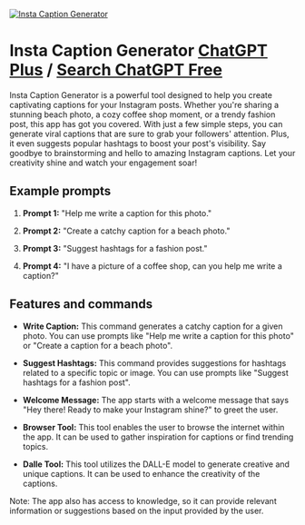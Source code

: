
[![Insta Caption Generator](https://files.oaiusercontent.com/file-LyqEQEg2zw8FwY8sW5Jkhnr7?se=2123-10-19T01%3A09%3A16Z&sp=r&sv=2021-08-06&sr=b&rscc=max-age%3D31536000%2C%20immutable&rscd=attachment%3B%20filename%3D2ea853ca-1c2b-431f-b75a-668c53fd4bf8.png&sig=lsnV0vVakySrD2QaJfhFZLRIpWDF8%2BqT81YBEFbgzSU%3D)](https://chat.openai.com/g/g-uR2ySwc55-insta-caption-generator)

# Insta Caption Generator [ChatGPT Plus](https://chat.openai.com/g/g-uR2ySwc55-insta-caption-generator) / [Search ChatGPT Free](https://gptcall.net/index.html#/?search=Insta%20Caption%20Generator)

Insta Caption Generator is a powerful tool designed to help you create captivating captions for your Instagram posts. Whether you're sharing a stunning beach photo, a cozy coffee shop moment, or a trendy fashion post, this app has got you covered. With just a few simple steps, you can generate viral captions that are sure to grab your followers' attention. Plus, it even suggests popular hashtags to boost your post's visibility. Say goodbye to brainstorming and hello to amazing Instagram captions. Let your creativity shine and watch your engagement soar!

## Example prompts

1. **Prompt 1:** "Help me write a caption for this photo."

2. **Prompt 2:** "Create a catchy caption for a beach photo."

3. **Prompt 3:** "Suggest hashtags for a fashion post."

4. **Prompt 4:** "I have a picture of a coffee shop, can you help me write a caption?"

## Features and commands

- **Write Caption:** This command generates a catchy caption for a given photo. You can use prompts like "Help me write a caption for this photo" or "Create a caption for a beach photo".

- **Suggest Hashtags:** This command provides suggestions for hashtags related to a specific topic or image. You can use prompts like "Suggest hashtags for a fashion post".

- **Welcome Message:** The app starts with a welcome message that says "Hey there! Ready to make your Instagram shine?" to greet the user.

- **Browser Tool:** This tool enables the user to browse the internet within the app. It can be used to gather inspiration for captions or find trending topics.

- **Dalle Tool:** This tool utilizes the DALL-E model to generate creative and unique captions. It can be used to enhance the creativity of the captions.

Note: The app also has access to knowledge, so it can provide relevant information or suggestions based on the input provided by the user.


